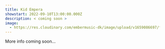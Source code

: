 ```yaml
---
title: Kid Empera
showstart: 2022-09-10T13:00:00.000Z
description: < coming soon >
image:
  - https://res.cloudinary.com/embermusic-dk/image/upload/v1659086697/favicon_xbg1qp.png
---
```

More info coming soon...